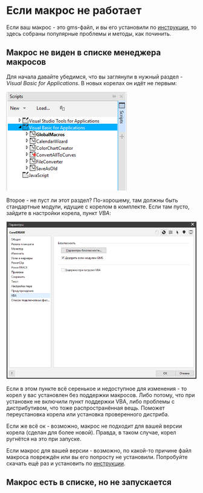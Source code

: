 # Если макрос не работает

Если ваш макрос - это gms-файл, и вы его установили по [инструкции](installation.md), то здесь собраны популярные проблемы и методы, как починить.

## Макрос не виден в списке менеджера макросов

Для начала давайте убедимся, что вы заглянули в нужный раздел - *Visual Basic for Applications*. В новых корелах он идёт не первым:

![](assets/macro-manager-VBA.png)

Второе - не пуст ли этот раздел? По-хорошему, там должны быть стандартные модули, идущие с корелом в  комплекте. Если там пусто, зайдите в настройки корела, пункт *VBA*:

![settings-VBA](assets/settings-VBA.png)

Если в этом пункте всё серенькое и недоступное для изменения - то корел у вас установлен без поддержки макросов. Либо потому, что при установке не включили пункт поддержки VBA, либо проблемы с дистрибутивом, что тоже распространённая вещь. Поможет переустановка корела или установка проверенного дистриба.

Если же всё ок - возможно, макрос не подходит для вашей версии корела (сделан для более новой). Правда, в таком случае, корел ругнётся на это при запуске.

Если макрос для вашей версии - возможно, по какой-то причине файл макроса повреждён или вы его попросту не установили. Попробуйте скачать ещё раз и установить по [инструкции](installation.md).

## Макрос есть в списке, но не запускается